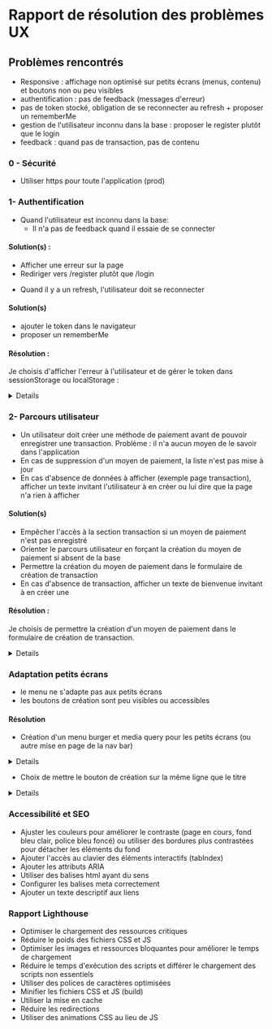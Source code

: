 # Rapport de résolution des problèmes UX

## Problèmes rencontrés

* Responsive : affichage non optimisé sur petits écrans (menus, contenu) et boutons non ou peu visibles
* authentification : pas de feedback (messages d'erreur)
* pas de token stocké, obligation de se reconnecter au refresh + proposer un rememberMe
* gestion de l'utilisateur inconnu dans la base : proposer le register plutôt que le login
* feedback : quand pas de transaction, pas de contenu
  

### 0 - Sécurité
* Utiliser https pour toute l'application (prod)

### 1- Authentification

 - Quand l'utilisateur est inconnu dans la base:
   - Il n'a pas de feedback quand il essaie de se connecter

#### Solution(s) :
* Afficher une erreur sur la page
* Rediriger vers /register plutôt que /login

- Quand il y a un refresh, l'utilisateur doit se reconnecter

#### Solution(s)
* ajouter le token dans le navigateur
* proposer un rememberMe

#### Résolution : 
Je choisis d'afficher l'erreur à l'utilisateur et de gérer le token dans sessionStorage ou localStorage :

<details>
Dans AuthContext, ajout des méthodes : 
``` js
const saveToken = (token, rememberMe = false) => {
    const storage = rememberMe ? localStorage : sessionStorage;
    storage.setItem("jwtToken", token);
  };

  const clearToken = () => {
    localStorage.removeItem("jwtToken");
    sessionStorage.removeItem("jwtToken");
  };
```

Ajout de ces méthodes : 
* au logout :
```js
const logout = () => {
    setAuth(null);
    clearToken();
  };
```
* au login (avec amélioration de la gestion d'erreurs et de feedback) : 
```js
const login = async (username, password, rememberMe) => {
   try {
      const data = await loginService.login(username, password);
      console.log("authcontext : data " + JSON.stringify(data.accessToken));
      if (!data?.accessToken) throw new Error("Invalid token received");

      const decodedToken = jwtDecode(data.accessToken);
      console.log("decodedToken", decodedToken);
      setAuth(decodedToken);
      saveToken(data.accessToken, rememberMe);

      return true;
   } catch (error) {
      console.error('Login failed:', error);
      return false;
   }
};
```
* au register :
```js
const register = async (username, password) => {
   try {
      const data = await loginService.register(username, password);
      if (!data?.accessToken) throw new Error("Invalid token received");

      setAuth(jwtDecode(data.accessToken));
      saveToken(data.accessToken);

      return true;
   } catch (error) {
      console.error('Registration error:', error);
      return false;
   }
};
```
Modifier apiService pour récupérer le token et le transmettre avec les requêtes :
```js
export const HOST = 'http://localhost:8080';

function getStoredToken(){
  return sessionStorage.getItem("jwtToken") || localStorage.getItem('jwtToken');
}

export function createHeaders(auth) {
  const headers = {
    'Content-Type': 'application/json'
  };

  const token = auth?.token || getStoredToken();

  if (token) {
    headers['Authorization'] = `Bearer ${token}`;
  }

  return headers;
};

export async function apiRequest(endpoint, options = {}) {
  const response = await fetch(`${HOST}${endpoint}`, {
    ...options,
    headers: {
      ...createHeaders(options.auth),
      ...options.headers
    }
  });

  if (!response.ok) {
    throw new Error(`API request failed: ${response.statusText}`);
  }

  return response.json();
};

```

* Ajouter le rememberMe au login
```js
export default function Login() {
   const [isLogin, setIsLogin] = useState(true);
   const [username, setUsername] = useState('');
   const [password, setPassword] = useState('');
   const [error, setError] = useState('');
   const [authLoading, setAuthLoading] = useState(false);
   const [rememberMe, setRememberMe] = useState(false);
   const {login, register} = useAuth();

   const handleSubmit = useCallback(async (e) => {
      e.preventDefault();
      setAuthLoading(true);
      setError('');

      try {
         const success = isLogin
                 ? await login(username, password, rememberMe)
                 : await register(username, password);

         if (!success) {
            setError(isLogin ? 'Login failed. Please check your credentials.' : 'Registration failed.');
         }
      } catch (err) {
         setError('An unexpected error occurred.');
         console.error(err);
      } finally {
         setAuthLoading(false);
      }
   }, [isLogin, username, password, rememberMe, login, register]);

   return (
           <div className="login-container">
              <h2>{isLogin ? 'Login' : 'Register'}</h2>
              {error && <div className="error">{error}</div>}
              {authLoading && <Loader/>}
              <form onSubmit={handleSubmit}>
                 <input
                         type="text"
                         aria-label="Username field"
                         placeholder="Username"
                         value={username}
                         onChange={(e) => setUsername(e.target.value)}
                         required
                 />
                 <input
                         type="password"
                         placeholder="Password"
                         value={password}
                         onChange={(e) => setPassword(e.target.value)}
                         required
                 />
                 <label htmlFor="rememberMe">Se souvenir de moi</label>
                 <input
                         type="checkbox"
                         name="rememberMe"
                         checked={rememberMe}
                         onChange={() => setRememberMe(!rememberMe)}
                 />
                 <button type="submit" disabled={authLoading}>
                    {isLogin ? 'Login' : 'Register'}
                 </button>
              </form>
              <button onClick={() => setIsLogin(!isLogin)} disabled={authLoading}>
                 {isLogin ? 'Need to register?' : 'Already have an account?'}
              </button>
           </div>
   );
}
```

Cela nécessite d'installer jwt-decode : 
```bash
npm i jwt-decode
```
et de l'importer :
```js
import { jwtDecode } from "jwt-decode";
```
</details>

### 2- Parcours utilisateur
- Un utilisateur doit créer une méthode de paiement avant de pouvoir enregistrer une transaction. Problème : il n'a aucun moyen de le savoir dans l'application
- En cas de suppression d'un moyen de paiement, la liste n'est pas mise à jour
- En cas d'absence de données à afficher (exemple page transaction), afficher un texte invitant l'utilisateur à en créer ou lui dire que la page n'a rien à afficher

#### Solution(s)
* Empêcher l'accès à la section transaction si un moyen de paiement n'est pas enregistré
* Orienter le parcours utilisateur en forçant la création du moyen de paiement si absent de la base
* Permettre la création du moyen de paiement dans le formulaire de création de transaction
* En cas d'absence de transaction, afficher un texte de bienvenue invitant à en créer une

#### Résolution :
Je choisis de permettre la création d'un moyen de paiement dans le formulaire de création de transaction.

<details>
* Extraction de la modale de création d'un moyen de paiement dans un composant indépendant
* Injection de ce composant dans la page de création d'un moyen de paiement pour rétablir la fonctionnalité
* Injection de ce composant dans la modale de création d'une transaction. 
* On peut maintenant créer un moyen de paiement directement pendant la création d'une transaction

</details>

### Adaptation petits écrans
- le menu ne s'adapte pas aux petits écrans
- les boutons de création sont peu visibles ou accessibles

#### Résolution
* Création d'un menu burger et media query pour les petits écrans (ou autre mise en page de la nav bar)
<details>
    - pas eu le temps, j'ai ajouté un media query pour supprimer le logo du site et empiler les liens :

```css

@media (max-width: 550px) {
    .nav-links {
        display: flex;
        flex-direction: column;
        gap: 0.25rem;
        margin: 0;
        align-items: center;
    }
    .nav-links a {
        text-decoration: none;
        display: block;
        width: 100%;
        text-align: center;
        padding: 0.5rem;
    }
    .nav-brand {
        display: none;
    }
}
```


</details>


* Choix de mettre le bouton de création sur la même ligne que le titre

<details>
- ajout d'une div encadrant le h2 et le bouton sur chaque page
- css de cette div : 

```css
    display: flex;
    flex-direction: row;
    align-items: center;
    justify-content: space-between;
```
</details>

### Accessibilité et SEO
- Ajuster les couleurs pour améliorer le contraste (page en cours, fond bleu clair, police bleu foncé) ou utiliser des bordures plus contrastées pour détacher les éléments du fond
- Ajouter l'accès au clavier des éléments interactifs (tabIndex)
- Ajouter les attributs ARIA
- Utiliser des balises html ayant du sens
- Configurer les balises meta correctement
- Ajouter un texte descriptif aux liens


### Rapport Lighthouse
- Optimiser le chargement des ressources critiques
- Réduire le poids des fichiers CSS et JS
- Optimiser les images et ressources bloquantes pour améliorer le temps de chargement
- Réduire le temps d'exécution des scripts et différer le chargement des scripts non essentiels
- Utiliser des polices de caractères optimisées
- Minifier les fichiers CSS et JS (build)
- Utiliser la mise en cache
- Réduire les redirections
- Utiliser des animations CSS au lieu de JS

